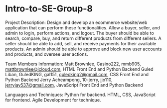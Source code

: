 # Intro-to-SE-Group-8

Project Description: 
Design and develop an ecommerce website/web application that can perform these functionalities. Allow a buyer, seller, and admin to login, perform actions, and logout. The buyer should be able to search, compare, buy, and return different products from different sellers. A seller should be able to add, sell, and receive payments for their available products. An admin should be able to approve and block new user accounts and products, and oversee user actions.

Team Members Information:
Matt Brownlee, Casino222, mmb905, mattbrownlee@icloud.com, HTML Front End and Python Backend
Guled Liban, GuledKING, gal151, guledking2@gmail.com, CSS Front End and Python Backend
Jerry Acheampong, 10-jerry, jjo110, jerryjay537@gmail.com, JavaScript Front End and Python Backend

Languages and Techniques:
Python for backend. HTML, CSS, JavaScript for frontend. Agile Development for technique.
